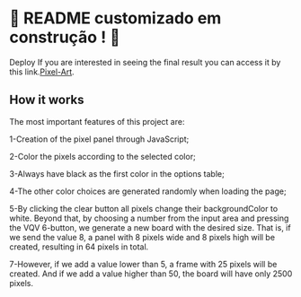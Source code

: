 # :construction: README customizado em construção ! :construction:

Deploy
If you are interested in seeing the final result you can access it by this link.[Pixel-Art](http://pixelart-pietrobucker.surge.sh/).

## How it works
The most important features of this project are:

1-Creation of the pixel panel through JavaScript;

2-Color the pixels according to the selected color;

3-Always have black as the first color in the options table;

4-The other color choices are generated randomly when loading the page;

5-By clicking the clear button all pixels change their backgroundColor to white. Beyond that, by choosing a number from the input area and pressing the VQV 6-button, we generate a new board with the desired size. That is, if we send the value 8, a panel with 8 pixels wide and 8 pixels high will be created, resulting in 64 pixels in total.

7-However, if we add a value lower than 5, a frame with 25 pixels will be created. And if we add a value higher than 50, the board will have only 2500 pixels.




<!-- Olá, Tryber!
Esse é apenas um arquivo inicial para o README do seu projeto no qual você pode customizar e reutilizar todas as vezes que for executar o trybe-publisher.

Para deixá-lo com a sua cara, basta alterar o seguinte arquivo da sua máquina: ~/.student-repo-publisher/custom/_NEW_README.md

É essencial que você preencha esse documento por conta própria, ok?
Não deixe de usar nossas dicas de escrita de README de projetos, e deixe sua criatividade brilhar!
:warning: IMPORTANTE: você precisa deixar nítido:
- quais arquivos/pastas foram desenvolvidos por você; 
- quais arquivos/pastas foram desenvolvidos por outra pessoa estudante;
- quais arquivos/pastas foram desenvolvidos pela Trybe.
-->
